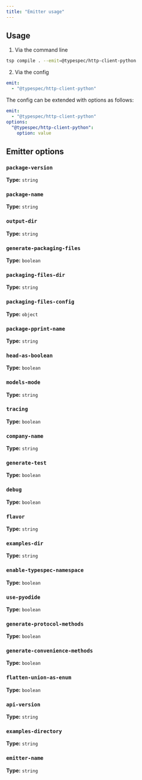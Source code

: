 ```yaml
---
title: "Emitter usage"
---
```


## Usage

1. Via the command line

```bash
tsp compile . --emit=@typespec/http-client-python
```

2. Via the config

```yaml
emit:
  - "@typespec/http-client-python"
```

The config can be extended with options as follows:

```yaml
emit:
  - "@typespec/http-client-python"
options:
  "@typespec/http-client-python":
    option: value
```

## Emitter options

### `package-version`

**Type:** `string`

### `package-name`

**Type:** `string`

### `output-dir`

**Type:** `string`

### `generate-packaging-files`

**Type:** `boolean`

### `packaging-files-dir`

**Type:** `string`

### `packaging-files-config`

**Type:** `object`

### `package-pprint-name`

**Type:** `string`

### `head-as-boolean`

**Type:** `boolean`

### `models-mode`

**Type:** `string`

### `tracing`

**Type:** `boolean`

### `company-name`

**Type:** `string`

### `generate-test`

**Type:** `boolean`

### `debug`

**Type:** `boolean`

### `flavor`

**Type:** `string`

### `examples-dir`

**Type:** `string`

### `enable-typespec-namespace`

**Type:** `boolean`

### `use-pyodide`

**Type:** `boolean`

### `generate-protocol-methods`

**Type:** `boolean`

### `generate-convenience-methods`

**Type:** `boolean`

### `flatten-union-as-enum`

**Type:** `boolean`

### `api-version`

**Type:** `string`

### `examples-directory`

**Type:** `string`

### `emitter-name`

**Type:** `string`
